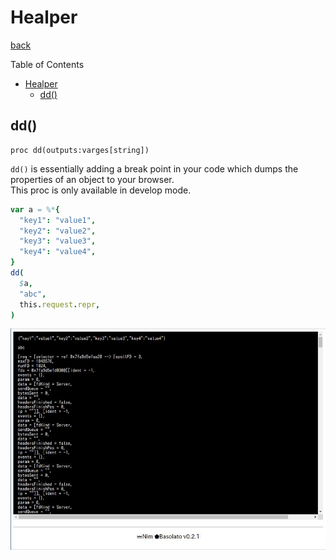 Healper
===
[back](../README.md)

Table of Contents

<!--ts-->
   * [Healper](#healper)
      * [dd()](#dd)

<!-- Added by: jiro4989, at: 2020年  3月 30日 月曜日 08:18:03 JST -->

<!--te-->

## dd()
```
proc dd(outputs:varges[string])
```
`dd()` is essentially adding a break point in your code which dumps the properties of an object to your browser.  
This proc is only available in develop mode.

```nim
var a = %*{
  "key1": "value1",
  "key2": "value2",
  "key3": "value3",
  "key4": "value4",
}
dd(
  $a,
  "abc",
  this.request.repr,
)
```

![dd](helper-dd.jpg)
